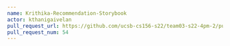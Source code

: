 ```yaml
---
name: Krithika-Recommendation-Storybook
actor: kthanigaivelan
pull_request_url: https://github.com/ucsb-cs156-s22/team03-s22-4pm-2/pull/54
pull_request_num: 54
---
```

